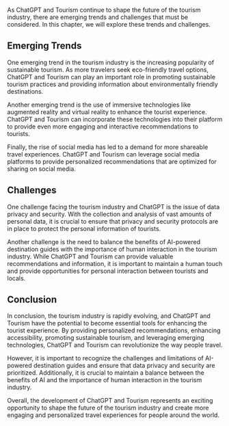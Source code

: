 
As ChatGPT and Tourism continue to shape the future of the tourism industry, there are emerging trends and challenges that must be considered. In this chapter, we will explore these trends and challenges.

Emerging Trends
---------------

One emerging trend in the tourism industry is the increasing popularity of sustainable tourism. As more travelers seek eco-friendly travel options, ChatGPT and Tourism can play an important role in promoting sustainable tourism practices and providing information about environmentally friendly destinations.

Another emerging trend is the use of immersive technologies like augmented reality and virtual reality to enhance the tourist experience. ChatGPT and Tourism can incorporate these technologies into their platform to provide even more engaging and interactive recommendations to tourists.

Finally, the rise of social media has led to a demand for more shareable travel experiences. ChatGPT and Tourism can leverage social media platforms to provide personalized recommendations that are optimized for sharing on social media.

Challenges
----------

One challenge facing the tourism industry and ChatGPT is the issue of data privacy and security. With the collection and analysis of vast amounts of personal data, it is crucial to ensure that privacy and security protocols are in place to protect the personal information of tourists.

Another challenge is the need to balance the benefits of AI-powered destination guides with the importance of human interaction in the tourism industry. While ChatGPT and Tourism can provide valuable recommendations and information, it is important to maintain a human touch and provide opportunities for personal interaction between tourists and locals.

Conclusion
--------------

In conclusion, the tourism industry is rapidly evolving, and ChatGPT and Tourism have the potential to become essential tools for enhancing the tourist experience. By providing personalized recommendations, enhancing accessibility, promoting sustainable tourism, and leveraging emerging technologies, ChatGPT and Tourism can revolutionize the way people travel.

However, it is important to recognize the challenges and limitations of AI-powered destination guides and ensure that data privacy and security are prioritized. Additionally, it is crucial to maintain a balance between the benefits of AI and the importance of human interaction in the tourism industry.

Overall, the development of ChatGPT and Tourism represents an exciting opportunity to shape the future of the tourism industry and create more engaging and personalized travel experiences for people around the world.
